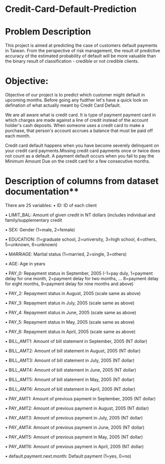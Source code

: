 # Credit-Card-Default-Prediction
# <b> Problem Description </b>

 This project is aimed at predicting the case of customers default payments in Taiwan. From the perspective of risk management, the result of predictive accuracy of the estimated probability of default will be more valuable than the binary result of classification - credible or not credible clients.
 
 # Objective:

Objective of our project is to predict which customer might default in upcoming months. Before going any fudther let's have a quick look on defination of what actually meant by Credit Card Default.

We are all aware what is credit card. It is type of payment payment card in which charges are made against a line of credit instead of the account holder's cash deposits. When someone uses a credit card to make a purchase, that person's account accrues a balance that must be paid off each month.

Credit card default happens when you have become severely delinquent on your credit card payments.Missing credit card payments once or twice does not count as a default. A payment default occurs when you fail to pay the Minimum Amount Due on the credit card for a few consecutive months.

#  Description of columns from dataset documentation**

There are 25 variables:
• ID: ID of each client

• LIMIT_BAL: Amount of given credit in NT dollars (includes individual and family/supplementary credit

• SEX: Gender (1=male, 2=female)

• EDUCATION: (1=graduate school, 2=university, 3=high school, 4=others, 5=unknown, 6=unknown)

• MARRIAGE: Marital status (1=married, 2=single, 3=others)

• AGE: Age in years

• PAY_0: Repayment status in September, 2005 (-1=pay duly, 1=payment delay for one month, 2=payment delay for two months, … 8=payment delay for eight months, 9=payment delay for nine months and above)

• PAY_2: Repayment status in August, 2005 (scale same as above)

• PAY_3: Repayment status in July, 2005 (scale same as above)

• PAY_4: Repayment status in June, 2005 (scale same as above)

• PAY_5: Repayment status in May, 2005 (scale same as above)

• PAY_6: Repayment status in April, 2005 (scale same as above)

• BILL_AMT1: Amount of bill statement in September, 2005 (NT dollar)

• BILL_AMT2: Amount of bill statement in August, 2005 (NT dollar)

• BILL_AMT3: Amount of bill statement in July, 2005 (NT dollar)

• BILL_AMT4: Amount of bill statement in June, 2005 (NT dollar)

• BILL_AMT5: Amount of bill statement in May, 2005 (NT dollar)

• BILL_AMT6: Amount of bill statement in April, 2005 (NT dollar)

• PAY_AMT1: Amount of previous payment in September, 2005 (NT dollar)

• PAY_AMT2: Amount of previous payment in August, 2005 (NT dollar)

• PAY_AMT3: Amount of previous payment in July, 2005 (NT dollar)

• PAY_AMT4: Amount of previous payment in June, 2005 (NT dollar)

• PAY_AMT5: Amount of previous payment in May, 2005 (NT dollar)

• PAY_AMT6: Amount of previous payment in April, 2005 (NT dollar)

• default.payment.next.month: Default payment (1=yes, 0=no)
